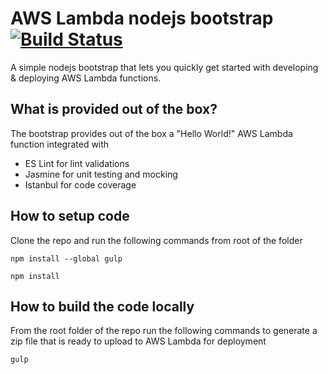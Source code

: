 # AWS Lambda nodejs bootstrap [![Build Status](https://travis-ci.org/mgopi/awslambda-nodejs-bootstrap.svg)](https://travis-ci.org/mgopi/awslambda-nodejs-bootstrap)

A simple nodejs bootstrap that lets you quickly get started with developing & deploying AWS Lambda functions.

## What is provided out of the box?
The bootstrap provides out of the box a "Hello World!" AWS Lambda function integrated with 

- ES Lint for lint validations
- Jasmine for unit testing and mocking
- Istanbul for code coverage


## How to setup code
Clone the repo and run the following commands from root of the folder

`npm install --global gulp`

`npm install`

## How to build the code locally
From the root folder of the repo run the following commands to generate a zip file that is ready to upload to AWS Lambda for deployment

`gulp`

